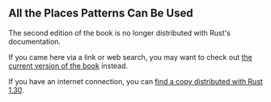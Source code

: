 ## All the Places Patterns Can Be Used

The second edition of the book is no longer distributed with Rust's documentation.

If you came here via a link or web search, you may want to check out [the current
version of the book](../ch19-01-all-the-places-for-patterns.html) instead.

If you have an internet connection, you can [find a copy distributed with
Rust
1.30](https://doc.rust-lang.org/1.30.0/book/second-edition/ch18-01-all-the-places-for-patterns.html).
